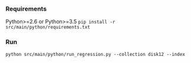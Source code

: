 ### Requirements

Python>=2.6 or Python>=3.5
`pip install -r src/main/python/requirements.txt`

### Run

```
python src/main/python/run_regression.py --collection disk12 --index
```
